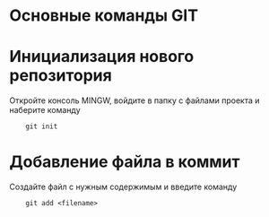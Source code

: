 # Основные команды GIT

# Инициализация нового репозитория 

Откройте консоль MINGW, войдите в папку с файлами проекта и наберите команду
```
    git init
```

# Добавление файла в коммит

Создайте файл с нужным содержимым и введите команду 
```
    git add <filename>
```

